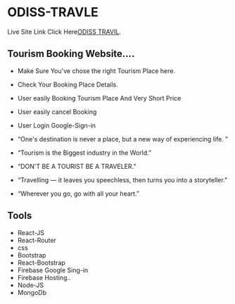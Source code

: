 # ODISS-TRAVLE

Live Site Link Click Here[ODISS TRAVIL](https://assignment-11-a89a1.web.app/).

## Tourism Booking Website....

* Make Sure You've chose the right Tourism Place here.
* Check Your Booking Place Details. 
* User easily Booking Tourism Place And Very Short Price 
* User easily cancel Booking 
* User Login Google-Sign-in

* “One's destination is never a place, but a new way of experiencing life. ”
* “Tourism is the Biggest industry in the World.”
* “DON'T BE A TOURIST BE A TRAVELER.”
* “Travelling — it leaves you speechless, then turns you into a storyteller.”
* “Wherever you go, go with all your heart.” 


## Tools

* React-JS
* React-Router
* css
* Bootstrap
* React-Bootstrap
* Firebase Google Sing-in
* Firebase Hosting..
* Node-JS
* MongoDb